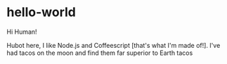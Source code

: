 # hello-world

Hi Human!

Hubot here, I like Node.js and Coffeescript [that's what I'm made of!].
I've had tacos on the moon and find them far superior to Earth tacos
